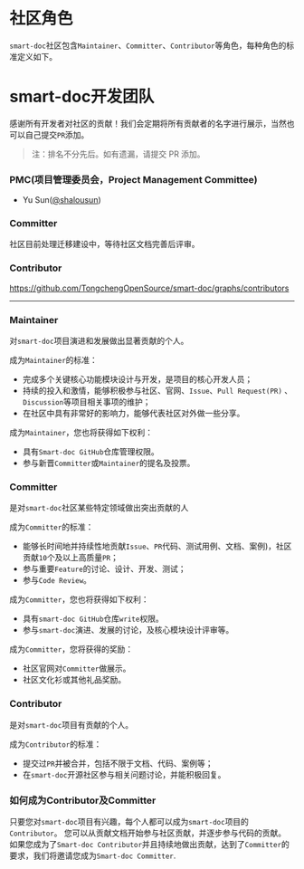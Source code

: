 
# 社区角色
`smart-doc`社区包含`Maintainer`、`Committer`、`Contributor`等角色，每种角色的标准定义如下。


# smart-doc开发团队
感谢所有开发者对社区的贡献！我们会定期将所有贡献者的名字进行展示，当然也可以自己提交`PR`添加。
> 注：排名不分先后。如有遗漏，请提交 PR 添加。

### PMC(项目管理委员会，Project Management Committee)
- Yu Sun([@shalousun](https://github.com/shalousun))

### Committer
社区目前处理迁移建设中，等待社区文档完善后评审。

### Contributor
https://github.com/TongchengOpenSource/smart-doc/graphs/contributors


---

### Maintainer
对`smart-doc`项目演进和发展做出显著贡献的个人。

成为`Maintainer`的标准：
- 完成多个关键核心功能模块设计与开发，是项目的核心开发人员；
- 持续的投入和激情，能够积极参与社区、官网、`Issue`、`Pull Request(PR)` 、`Discussion`等项目相关事项的维护；
- 在社区中具有非常好的影响力，能够代表社区对外做一些分享。

成为`Maintainer`，您也将获得如下权利：
- 具有`Smart-doc GitHub`仓库管理权限。
- 参与新晋`Committer`或`Maintainer`的提名及投票。

### Committer
是对`smart-doc`社区某些特定领域做出突出贡献的人 

成为`Committer`的标准：
- 能够长时间地并持续性地贡献`Issue`、`PR`代码、测试用例、文档、案例)，社区贡献`10`个及以上高质量`PR`；
- 参与重要`Feature`的讨论、设计、开发、测试；
- 参与`Code Review`。

成为`Committer`，您也将获得如下权利：
- 具有`smart-doc GitHub`仓库`write`权限。
- 参与`smart-doc`演进、发展的讨论，及核心模块设计评审等。

成为`Committer`，您将获得的奖励：
- 社区官网对`Committer`做展示。
- 社区文化衫或其他礼品奖励。

### Contributor
是对`smart-doc`项目有贡献的个人。

成为`Contributor`的标准：
- 提交过`PR`并被合并，包括不限于文档、代码、案例等；
- 在`smart-doc`开源社区参与相关问题讨论，并能积极回复。

### 如何成为Contributor及Committer
只要您对`smart-doc`项目有兴趣，每个人都可以成为`smart-doc`项目的`Contributor`。
您可以从贡献文档开始参与社区贡献，并逐步参与代码的贡献。
如果您成为了`Smart-doc Contributor`并且持续地做出贡献，达到了`Committer`的要求，我们将邀请您成为`Smart-doc Committer`.









